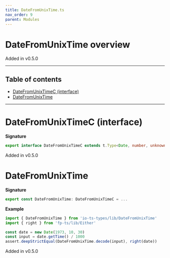 ```yaml
---
title: DateFromUnixTime.ts
nav_order: 9
parent: Modules
---
```


# DateFromUnixTime overview

Added in v0.5.0

---

<h2 class="text-delta">Table of contents</h2>

- [DateFromUnixTimeC (interface)](#datefromunixtimec-interface)
- [DateFromUnixTime](#datefromunixtime)

---

# DateFromUnixTimeC (interface)

**Signature**

```ts
export interface DateFromUnixTimeC extends t.Type<Date, number, unknown> {}
```

Added in v0.5.0

# DateFromUnixTime

**Signature**

```ts
export const DateFromUnixTime: DateFromUnixTimeC = ...
```

**Example**

```ts
import { DateFromUnixTime } from 'io-ts-types/lib/DateFromUnixTime'
import { right } from 'fp-ts/lib/Either'

const date = new Date(1973, 10, 30)
const input = date.getTime() / 1000
assert.deepStrictEqual(DateFromUnixTime.decode(input), right(date))
```

Added in v0.5.0
